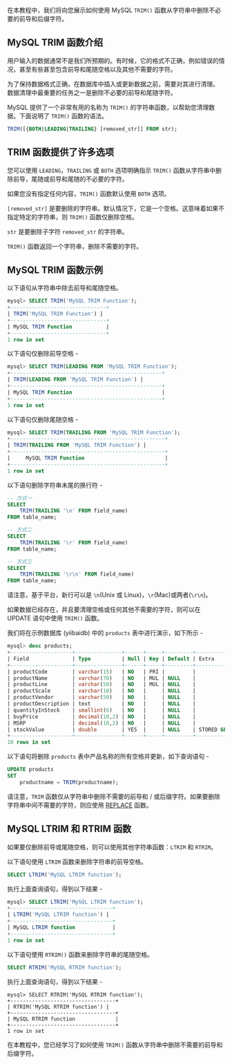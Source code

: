在本教程中，我们将向您展示如何使用 MySQL `TRIM()` 函数从字符串中删除不必要的前导和后缀字符。

## MySQL TRIM 函数介绍

用户输入的数据通常不是我们所预期的。有时候，它的格式不正确，例如错误的情况，甚至有些甚至包含前导和尾随空格以及其他不需要的字符。

为了保持数据格式正确，在数据库中插入或更新数据之前，需要对其进行清理。 数据清理中最重要的任务之一是删除不必要的前导和尾随字符。

MySQL 提供了一个非常有用的名称为 `TRIM()` 的字符串函数，以帮助您清理数据。下面说明了 `TRIM()` 函数的语法。

```sql
TRIM([{BOTH|LEADING|TRAILING} [removed_str]] FROM str);
```

## TRIM 函数提供了许多选项

您可以使用 `LEADING`，`TRAILING` 或 `BOTH` 选项明确指示 `TRIM()` 函数从字符串中删除前导，尾随或前导和尾随的不必要的字符。

如果您没有指定任何内容，`TRIM()` 函数默认使用 `BOTH` 选项。

`[removed_str]` 是要删除的字符串。默认情况下，它是一个空格。这意味着如果不指定特定的字符串，则 `TRIM()` 函数仅删除空格。

`str` 是要删除子字符 `removed_str` 的字符串。

`TRIM()` 函数返回一个字符串，删除不需要的字符。

## MySQL TRIM 函数示例

以下语句从字符串中除去前导和尾随空格。

```sql
mysql> SELECT TRIM('MySQL TRIM Function');
+-------------------------------+
| TRIM('MySQL TRIM Function') |
+-------------------------------+
| MySQL TRIM Function           |
+-------------------------------+
1 row in set
```

以下语句仅删除前导空格 -

```sql
mysql> SELECT TRIM(LEADING FROM 'MySQL TRIM Function');
+-------------------------------------------------+
| TRIM(LEADING FROM 'MySQL TRIM Function') |
+-------------------------------------------------+
| MySQL TRIM Function                             |
+-------------------------------------------------+
1 row in set
```

以下语句仅删除尾随空格 - 

```sql
mysql> SELECT TRIM(TRAILING FROM 'MySQL TRIM Function');
+--------------------------------------------------+
| TRIM(TRAILING FROM 'MySQL TRIM Function') |
+--------------------------------------------------+
|     MySQL TRIM Function                          |
+--------------------------------------------------+
1 row in set
```

以下语句删除字符串末尾的换行符 - 

```sql
-- 方式一
SELECT 
    TRIM(TRAILING '\n' FROM field_name)
FROM table_name;

-- 方式二
SELECT 
    TRIM(TRAILING '\r' FROM field_name)
FROM table_name;

-- 方式三
SELECT 
    TRIM(TRAILING '\r\n' FROM field_name)
FROM table_name;
```

请注意，基于平台，新行可以是 `\n`(Unix 或 Linux)，`\r`(Mac)或两者(`\r\n`)。

如果数据已经存在，并且要清理空格或任何其他不需要的字符，则可以在 UPDATE 语句中使用 `TRIM()` 函数。

我们将在示例数据库 (yiibaidb) 中的 `products` 表中进行演示，如下所示 - 

```sql
mysql> desc products;
+--------------------+---------------+------+-----+---------+------------------+
| Field              | Type          | Null | Key | Default | Extra            |
+--------------------+---------------+------+-----+---------+------------------+
| productCode        | varchar(15)   | NO   | PRI |         |                  |
| productName        | varchar(70)   | NO   | MUL | NULL    |                  |
| productLine        | varchar(50)   | NO   | MUL | NULL    |                  |
| productScale       | varchar(10)   | NO   |     | NULL    |                  |
| productVendor      | varchar(50)   | NO   |     | NULL    |                  |
| productDescription | text          | NO   |     | NULL    |                  |
| quantityInStock    | smallint(6)   | NO   |     | NULL    |                  |
| buyPrice           | decimal(10,2) | NO   |     | NULL    |                  |
| MSRP               | decimal(10,2) | NO   |     | NULL    |                  |
| stockValue         | double        | YES  |     | NULL    | STORED GENERATED |
+--------------------+---------------+------+-----+---------+------------------+
10 rows in set
```

以下语句将删除 `products` 表中产品名称的所有空格并更新，如下查询语句 - 

```sql
UPDATE products 
SET 
    productname = TRIM(productname);
```

请注意，`TRIM` 函数仅从字符串中删除不需要的前导和 / 或后缀字符。如果要删除字符串中间不需要的字符，则应使用 [REPLACE](http://www.mysqltutorial.org/mysql-string-replace-function.aspx "REPLACE") 函数。

## MySQL LTRIM 和 RTRIM 函数

如果要仅删除前导或尾随空格，则可以使用其他字符串函数：`LTRIM` 和 `RTRIM`。

以下语句使用 `LTRIM` 函数来删除字符串的前导空格。

```sql
SELECT LTRIM('MySQL LTRIM function');
```

执行上面查询语句，得到以下结果 - 

```sql
mysql> SELECT LTRIM('MySQL LTRIM function');
+---------------------------------+
| LTRIM('MySQL LTRIM function') |
+---------------------------------+
| MySQL LTRIM function            |
+---------------------------------+
1 row in set
```

以下语句使用 `RTRIM()` 函数来删除字符串的尾随空格。

```sql
SELECT RTRIM('MySQL RTRIM function');
```

执行上面查询语句，得到以下结果 - 

```
mysql> SELECT RTRIM('MySQL RTRIM function');
+----------------------------------+
| RTRIM('MySQL RTRIM function') |
+----------------------------------+
| MySQL RTRIM function             |
+----------------------------------+
1 row in set
```

在本教程中，您已经学习了如何使用 `TRIM()` 函数从字符串中删除不需要的前导和后缀字符。